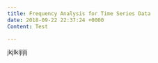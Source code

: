 ```yaml
---
title: Frequency Analysis for Time Series Data
date: 2018-09-22 22:37:24 +0000
Content: Test

---
```

jkjlkljljlj